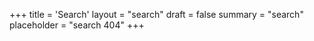 +++
title = 'Search'
layout = "search"
draft = false
summary = "search"
placeholder = "search 404"
+++
